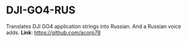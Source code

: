 # DJI-GO4-RUS
Translates DJI GO4 application strings into Russian.  And a Russian voice adds.
**Link**: https://github.com/acorp78
